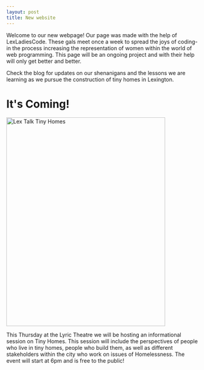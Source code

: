 ```yaml
---
layout: post
title: New website
---
```


Welcome to our new webpage! Our page was made with the help of LexLadiesCode. These gals meet once a week to spread the joys of coding- in the process increasing the representation of women within the world of web programming. This page will be an ongoing project and with their help will only get better and better.

Check the blog for updates on our shenanigans and the lessons we are learning as we pursue the construction of tiny homes in Lexington.

<h1>It's Coming!</h1>

<img src="/images/IMG_0100.JPG" height="547" width="417" alt="Lex Talk Tiny Homes">

This Thursday at the Lyric Theatre we will be hosting an informational session on Tiny Homes. This session will include the perspectives of people who live in tiny homes, people who build them, as well as different stakeholders within the city who work on issues of Homelessness. The event will start at 6pm and is free to the public!
